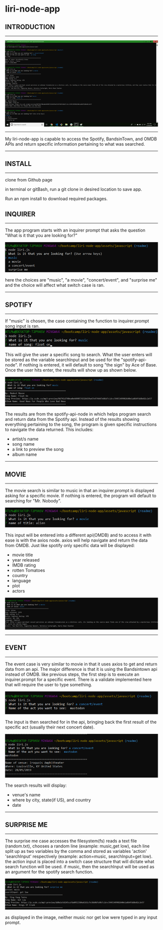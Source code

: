 # liri-node-app

## INTRODUCTION
___

![liriIntroPic](/assets/images/liriNode.png)
___
My liri-node-app is capable to access the Spotify, BandsinTown, and OMDB APIs and return specific information pertaining to what was searched.
___

## INSTALL
___
clone from Github page

in terminal or gitBash, run a git clone in desired location to save app.

Run an npm install to download required packages.

## INQUIRER
___
The app program starts with an inquirer prompt that asks the question "What is it that you are looking for?"

![liriIntroPic](/assets/images/inquirerPrompt.png)

here the choices are "music", "a movie", "concert/event", and "surprise me" and the choice will affect what switch case is ran. 

____
## SPOTIFY
___

If "music" is chosen, the case containing the function to inquirer.prompt song input is ran. 
![liriIntroPic](/assets/images/musicPrompt.png)

This will give the user a specific song to search. What the user enters will be stored as the variable searchInput and be used for the "spotify-api-node". If nothing is entered, it will default to song "the sign" by Ace of Base. Once the user hits enter, the results will show up as shown below.

![liriIntroPic](/assets/images/musicResults.png)


The results are from the spotify-api-node in which helps program search and return data from the Spotify api. Instead of the results showing everything pertaining to the song, the program is given specific instructions to navigate the data returned. This includes:
 * artist/s name
 * song name
 * a link to preview the song
 * album name

___
## MOVIE
___

The movie search is similar to music in that an inquirer.prompt is displayed asking for a specific movie. If nothing is entered, the program will default to searching for "Mr. Nobody".

![liriIntroPic](/assets/images/moviePrompt.png)

This input will be entered into a different api(OMDB) and to access it with ease is with the axios node. axios will help navigate and return the data from OMDB. Just like spotify only specific data will be displayed:

* movie title
* year released
* IMDB rating
* rotten Tomatoes
* country
* language
* plot
* actors

![liriIntroPic](/assets/images/movieResults.png)

___
## EVENT
___

The event case is very similar to movie in that it uses axios to get and return data from an api. The major difference is that it is using the Bandsintown api instead of OMDB. like previous steps, the first step is to execute an inquirer.prompt for a specific event. There is a validate implemented here that will require the user to type something.

![liriIntroPic](/assets/images/eventPrompt.png)

The input is then searched for in the api, bringing back the first result of the specific act (usually their next concert date). 

![liriIntroPic](/assets/images/eventResults.png)

The search results will display:

* venue's name
* where by city, state(if US), and country
* date 

___
## SURPRISE ME
___
The surprise me case accesses the filesystem(fs) reads a text file (random.txt), chooses a random line (example: music,get low), each line split up as two variables by the comma and stored as variables 'action' 'searchInput' respectively (example: action=music, searchInput=get low).
 the action input is placed into a switch case structure that will dictate what search function will be used. if music, then the searchInput will be used as an argument for the spotify search function.

![liriIntroPic](/assets/images/randomResults.png)

as displayed in the image, neither music nor get low were typed in any input prompt.